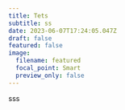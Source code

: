 ```yaml
---
title: Tets
subtitle: ss
date: 2023-06-07T17:24:05.047Z
draft: false
featured: false
image:
  filename: featured
  focal_point: Smart
  preview_only: false
---
```

s﻿ss